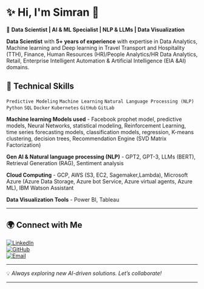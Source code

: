 # ✨ Hi, I'm Simran 👋  

🚀 **Data Scientist | AI & ML Specialist | NLP & LLMs | Data Visualization**  

**Data Scientist** with **5+ years of experience** with expertise in Data Analytics, Machine learning and Deep learning in Travel Transport and Hospitality (TTH), Finance, Human Resources (HR)/People Analytics/HR Data Analytics, Retail, Enterprise Intelligent Automation & Artificial Intelligence (EIA &AI) domains.

## 🔹 Technical Skills  
`Predictive Modeling` `Machine Learning` `Natural Language Processing (NLP)` `Python` `SQL` `Docker` `Kubernetes` `GitHub` `GitLab`  

**Machine learning Models used** - Facebook prophet model, predictive models, Neural Networks, statistical modeling, Reinforcement Learning, time series forecasting models, classification models, regression, K-means clustering, decision trees, Recommendation Engine (SVD Matrix Factorization)

**Gen AI & Natural language processing (NLP)** - GPT2, GPT-3, LLMs (BERT), Retrieval Generation (RAG), Sentiment analysis

**Cloud Computing** - GCP, AWS (S3, EC2, Sagemaker,Lambda), Microsoft Azure (Azure Data Storage, Azure bot Service, Azure virtual agents, Azure ML), IBM Watson Assistant

**Data Visualization Tools** - Power BI, Tableau

---

## 🌍 Connect with Me  

[![LinkedIn](https://img.shields.io/badge/LinkedIn-0A66C2?style=for-the-badge&logo=linkedin&logoColor=white)](https://www.linkedin.com/in/simran-yesukumar-243784111/)  
[![GitHub](https://img.shields.io/badge/GitHub-181717?style=for-the-badge&logo=github&logoColor=white)](https://github.com/simranyesukumar7)  
[![Email](https://img.shields.io/badge/Email-D14836?style=for-the-badge&logo=gmail&logoColor=white)](mailto:nysimran@gmail.com)  

---

💡 *Always exploring new AI-driven solutions. Let’s collaborate!*  

---
